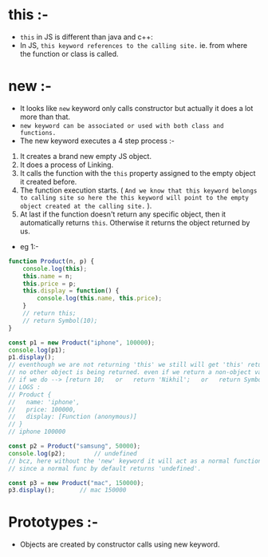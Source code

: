 # this :-
- `this` in JS is different than java and c++:
- In JS, `this keyword references to the calling site.` ie. from where the function or class is called.

# new :-
- It looks like `new` keyword only calls constructor but actually it does a lot more than that.
- `new keyword can be associated or used with both class and functions.`
- The new keyword executes a 4 step process :-
1. It creates a brand new empty JS object.
2. It does a process of Linking.
3. It calls the function with the `this` property assigned to the empty object it created before.
4. The function execution starts. ( `And we know that this keyword belongs to calling site so here the this keyword will point to the empty object created at the calling site.` ).
5. At last if the function doesn't return any specific object, then it automatically returns `this`. Otherwise it returns the object returned by us.
- eg 1:-
```js
function Product(n, p) {
    console.log(this);
    this.name = n;
    this.price = p;
    this.display = function() {
        console.log(this.name, this.price);
    }
    // return this;
    // return Symbol(10);
}

const p1 = new Product("iphone", 100000);
console.log(p1);
p1.display();
// eventhough we are not returning 'this' we still will get 'this' returned by default as 
// no other object is being returned. even if we return a non-object value it still returns 'this'.
// if we do --> [return 10;   or   return 'Nikhil';   or   return Symbol(10);] it still returns 'this'
// LOGS :
// Product {
//   name: 'iphone',
//   price: 100000,
//   display: [Function (anonymous)]
// }
// iphone 100000

const p2 = Product("samsung", 50000);
console.log(p2);        // undefined
// bcz, here without the 'new' keyword it will act as a normal function and 
// since a normal func by default returns 'undefined'.

const p3 = new Product("mac", 150000);
p3.display();       // mac 150000
```

# Prototypes :-
- Objects are created by constructor calls using new keyword.